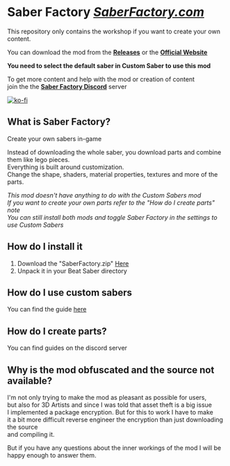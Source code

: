 # Saber Factory *[SaberFactory.com](https://saberfactory.com)*
This repository only contains the workshop if you want to create your own content.  

You can download the mod from the **[Releases](https://github.com/ToniMacaroni/SaberFactory/releases)** or the **[Official Website](https://saberfactory.com)**
  
**You need to select the default saber in Custom Saber to use this mod**

To get more content and help with the mod or creation of content  
join the the **[Saber Factory Discord](https://discord.gg/8umquzR)** server

[![ko-fi](https://www.ko-fi.com/img/githubbutton_sm.svg)](https://ko-fi.com/D1D21V8R8)

## What is Saber Factory?
Create your own sabers in-game

Instead of downloading the whole saber, you download parts and combine them like lego pieces.  
Everything is built around customization.  
Change the shape, shaders, material properties, textures and more of the parts.

*This mod doesn't have anything to do with the Custom Sabers mod*   
*If you want to create your own parts refer to the "How do I create parts" note*   
*You can still install both mods and toggle Saber Factory in the settings to use Custom Sabers*

## How do I install it
1) Download the "SaberFactory.zip" [Here](https://github.com/ToniMacaroni/SaberFactory/releases)
2) Unpack it in your Beat Saber directory

## How do I use custom sabers
You can find the guide [here](https://github.com/ToniMacaroni/SaberFactory/blob/master/CustomSabersTutorial.md)

## How do I create parts?
You can find guides on the discord server

## Why is the mod obfuscated and the source not available?
I'm not only trying to make the mod as pleasant as possible for users,  
but also for 3D Artists and since I was told that asset theft is a big issue  
I implemented a package encryption. But for this to work I have to make  
it a bit more difficult reverse engineer the encryption than just downloading the source  
and compiling it.

But if you have any questions about the inner workings of the mod I will be happy enough to answer them.
